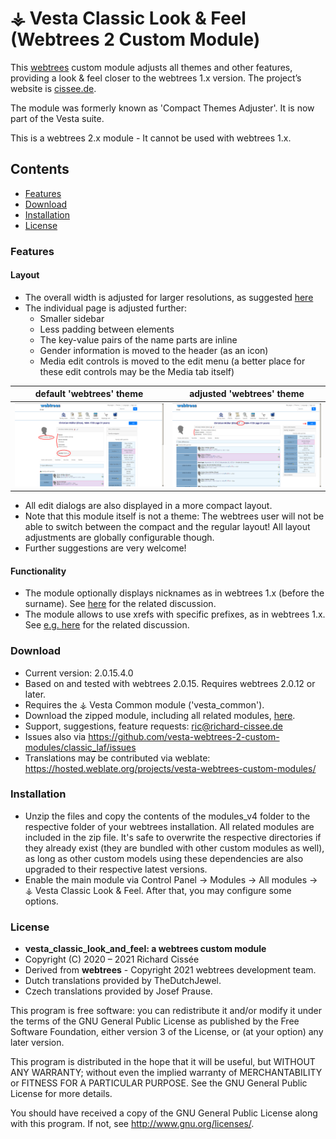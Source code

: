 
# ⚶ Vesta Classic Look & Feel (Webtrees 2 Custom Module)

This [webtrees](https://www.webtrees.net/) custom module adjusts all themes and other features, providing a look & feel closer to the webtrees 1.x version. 
The project’s website is [cissee.de](https://cissee.de). 

The module was formerly known as 'Compact Themes Adjuster'. It is now part of the Vesta suite.

This is a webtrees 2.x module - It cannot be used with webtrees 1.x.

## Contents

* [Features](#features)
* [Download](#download)
* [Installation](#installation)
* [License](#license)

### Features<a name="features"/>

#### Layout

* The overall width is adjusted for larger resolutions, as suggested [here](https://www.webtrees.net/index.php/en/forum/3-help-for-2-0-alpha/32882-solved-support-for-bigger-monitors#70135)
* The individual page is adjusted further:
    * Smaller sidebar
    * Less padding between elements
    * The key-value pairs of the name parts are inline
    * Gender information is moved to the header (as an icon)
    * Media edit controls is moved to the edit menu (a better place for these edit controls may be the Media tab itself)

default 'webtrees' theme   |  adjusted 'webtrees' theme
:-------------------------:|:-------------------------:
![Screenshot](individual.png) | ![Screenshot](individual_compact.png)

* All edit dialogs are also displayed in a more compact layout.
* Note that this module itself is not a theme: The webtrees user will not be able to switch between the compact and the regular layout! All layout adjustments are globally configurable though.
* Further suggestions are very welcome!

#### Functionality

* The module optionally displays nicknames as in webtrees 1.x (before the surname). See [here](https://github.com/fisharebest/webtrees/issues/1401) for the related discussion.
* The module allows to use xrefs with specific prefixes, as in webtrees 1.x. See [e.g. here](https://www.webtrees.net/index.php/en/forum/help-for-2-0/33978-identities-in-gedcom-file) for the related discussion.

### Download<a name="download"/>

* Current version: 2.0.15.4.0
* Based on and tested with webtrees 2.0.15. Requires webtrees 2.0.12 or later.
* Requires the ⚶ Vesta Common module ('vesta_common').
* Download the zipped module, including all related modules, [here](https://cissee.de/vesta.latest.zip).
* Support, suggestions, feature requests: <ric@richard-cissee.de>
* Issues also via <https://github.com/vesta-webtrees-2-custom-modules/classic_laf/issues>
* Translations may be contributed via weblate: <https://hosted.weblate.org/projects/vesta-webtrees-custom-modules/>
 
### Installation<a name="installation"/>

* Unzip the files and copy the contents of the modules_v4 folder to the respective folder of your webtrees installation. All related modules are included in the zip file. It's safe to overwrite the respective directories if they already exist (they are bundled with other custom modules as well), as long as other custom models using these dependencies are also upgraded to their respective latest versions.
* Enable the main module via Control Panel -> Modules -> All modules -> ⚶ Vesta Classic Look & Feel. After that, you may configure some options.

### License<a name="license"/>

* **vesta_classic_look_and_feel: a webtrees custom module**
* Copyright (C) 2020 – 2021 Richard Cissée
* Derived from **webtrees** - Copyright 2021 webtrees development team.
* Dutch translations provided by TheDutchJewel.
* Czech translations provided by Josef Prause.

This program is free software: you can redistribute it and/or modify
it under the terms of the GNU General Public License as published by
the Free Software Foundation, either version 3 of the License, or
(at your option) any later version.

This program is distributed in the hope that it will be useful,
but WITHOUT ANY WARRANTY; without even the implied warranty of
MERCHANTABILITY or FITNESS FOR A PARTICULAR PURPOSE. See the
GNU General Public License for more details.

You should have received a copy of the GNU General Public License
along with this program. If not, see <http://www.gnu.org/licenses/>.
